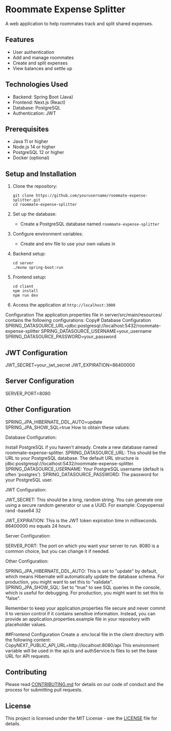 # Roommate Expense Splitter

A web application to help roommates track and split shared expenses.

## Features

- User authentication
- Add and manage roommates
- Create and split expenses
- View balances and settle up

## Technologies Used

- Backend: Spring Boot (Java)
- Frontend: Next.js (React)
- Database: PostgreSQL
- Authentication: JWT

## Prerequisites

- Java 11 or higher
- Node.js 14 or higher
- PostgreSQL 12 or higher
- Docker (optional)

## Setup and Installation

1. Clone the repository:
   ```
   git clone https://github.com/yourusername/roommate-expense-splitter.git
   cd roommate-expense-splitter
   ```

2. Set up the database:
   - Create a PostgreSQL database named `roommate-expense-splitter`

3. Configure environment variables:
   - Create and env file to use your own values in 

4. Backend setup:
   ```
   cd server
   ./mvnw spring-boot:run
   ```

5. Frontend setup:
   ```
   cd client
   npm install
   npm run dev
   ```

6. Access the application at `http://localhost:3000`

Configuration
The application.properties file in server/src/main/resources/ contains the following configurations:
Copy# Database Configuration
SPRING_DATASOURCE_URL=jdbc:postgresql://localhost:5432/roommate-expense-splitter
SPRING_DATASOURCE_USERNAME=your_username
SPRING_DATASOURCE_PASSWORD=your_password

## JWT Configuration
JWT_SECRET=your_jwt_secret
JWT_EXPIRATION=86400000

## Server Configuration
SERVER_PORT=8080

## Other Configuration
SPRING_JPA_HIBERNATE_DDL_AUTO=update
SPRING_JPA_SHOW_SQL=true
How to obtain these values:

Database Configuration:

Install PostgreSQL if you haven't already.
Create a new database named roommate-expense-splitter.
SPRING_DATASOURCE_URL: This should be the URL to your PostgreSQL database. The default URL structure is jdbc:postgresql://localhost:5432/roommate-expense-splitter.
SPRING_DATASOURCE_USERNAME: Your PostgreSQL username (default is often 'postgres').
SPRING_DATASOURCE_PASSWORD: The password for your PostgreSQL user.


JWT Configuration:

JWT_SECRET: This should be a long, random string. You can generate one using a secure random generator or use a UUID. For example:
Copyopenssl rand -base64 32

JWT_EXPIRATION: This is the JWT token expiration time in milliseconds. 86400000 ms equals 24 hours.


Server Configuration:

SERVER_PORT: The port on which you want your server to run. 8080 is a common choice, but you can change it if needed.


Other Configuration:

SPRING_JPA_HIBERNATE_DDL_AUTO: This is set to "update" by default, which means Hibernate will automatically update the database schema. For production, you might want to set this to "validate".
SPRING_JPA_SHOW_SQL: Set to "true" to see SQL queries in the console, which is useful for debugging. For production, you might want to set this to "false".



Remember to keep your application.properties file secure and never commit it to version control if it contains sensitive information. Instead, you can provide an application.properties.example file in your repository with placeholder values.

##Frontend Configuration
Create a .env.local file in the client directory with the following content:
CopyNEXT_PUBLIC_API_URL=http://localhost:8080/api
This environment variable will be used in the api.ts and authService.ts files to set the base URL for API requests.


## Contributing

Please read [CONTRIBUTING.md](CONTRIBUTING.md) for details on our code of conduct and the process for submitting pull requests.

## License

This project is licensed under the MIT License - see the [LICENSE](LICENSE) file for details.

